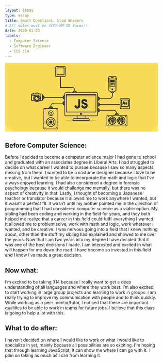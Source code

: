 ```yaml
---
layout: essay
type: essay
title: Smart Questions, Good Answers
# All dates must be YYYY-MM-DD format!
date: 2020-01-23
labels:
  - Computer Science
  - Software Engineer
  - ICS 314
---
```


<img class="ui medium left floated image" src="../images/avascript.jpg">

## Before Computer Science:
	
  Before I decided to become a computer science major I had gone to school and graduated with an associates degree in Liberal Arts. I had struggled to decide on what career I wanted to pursue because I saw so many aspects missing from them. I wanted to be a costume designer because I love to be creative, but I wanted to be able to incorporate the math and logic that I’ve always enjoyed learning. I had also considered a degree in forensic psychology because it would challenge me mentally, but there was no aspect of creativity in that. Lastly, I thought of becoming a Japanese teacher or translator because it allowed me to work anywhere I wanted, but it wasn’t a perfect fit. It wasn’t until my mother pointed me in the direction of programming that I had considered computer science as a viable option. My sibling had been coding and working in the field for years, and  they both helped me realize that a career in this field could fulfil everything I wanted. It allowed me to problem solve, work with math and logic, work wherever I wanted, and be creative. I was nervous going into a field that I knew nothing about, other than the stuff my sibling had explained and showed to me over the years. Now that I am two years into my degree I have decided that it was one of the best decisions I made. I am interested and excited in what will happen for me down the road. I have become so invested in this field and I know I’ve made a great decision. 

## Now what:
	
  I’m excited to be taking 314 because I really want to get a deep understanding of all languages and where they work best. I’m also excited to start working in large group projects and learning to work in groups. I am really trying to improve my communication with people and to think quickly. While working as a peer mentor/tutor, I noticed that these are important qualities to be able to work in teams for future jobs. I believe that this class is going to help a lot with this. 

## What to do after:

  I haven’t decided on where I would like to work or what I would like to specialize in yet, mainly because all possibilities are so exciting. I'm hoping that through learning JavaScript, it can show me where I can go with it. I plan on taking as much as I can from learning it. 
